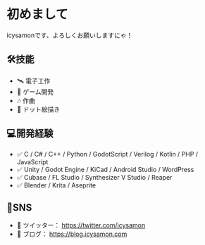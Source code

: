 # 初めまして
icysamonです、よろしくお願いしますにゃ！

## 🛠️技能
- 🛰️ 電子工作
- 🦕 ゲーム開発
- 🎶 作曲
- 🎨 ドット絵描き

## 💻開発経験
- ✅ C / C# / C++ / Python / GodotScript / Verilog / Kotlin / PHP / JavaScript
- ✅ Unity / Godot Engine / KiCad / Android Studio / WordPress
- ✅ Cubase / FL Studio / Synthesizer V Studio / Reaper
- ✅ Blender / Krita / Aseprite

## 🌿SNS
- 🍰 ツイッター： https://twitter.com/icysamon
- 📖 ブログ： https://blog.icysamon.com
